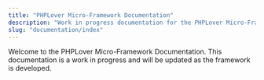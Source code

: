 ```yaml
---
title: "PHPLover Micro-Framework Documentation"
description: "Work in progress documentation for the PHPLover Micro-Framework."
slug: "documentation/index"
---
```


Welcome to the PHPLover Micro-Framework Documentation. This documentation is a work in progress and will be updated as the framework is developed.
